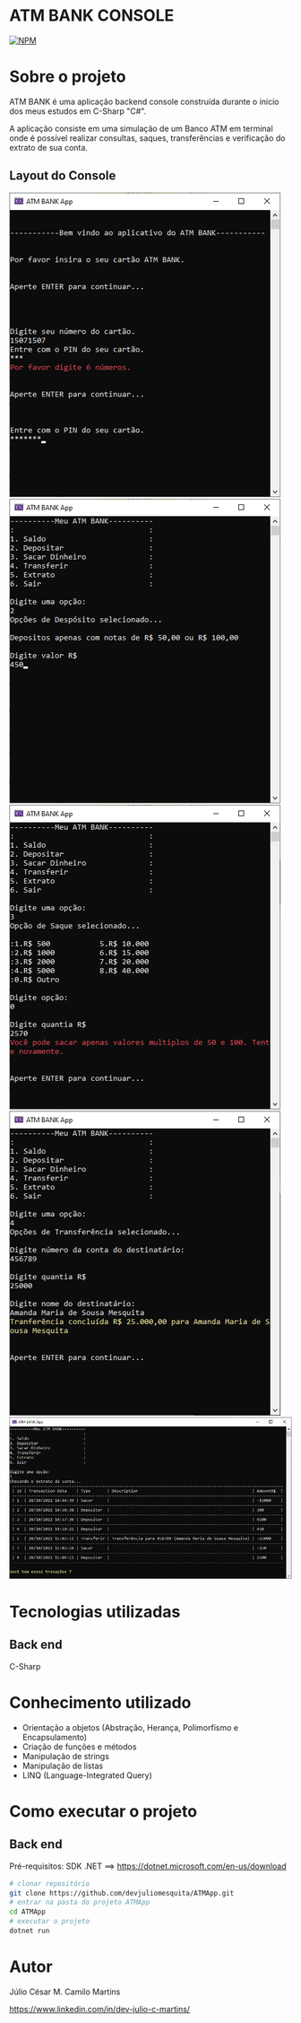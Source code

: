 # ATM BANK CONSOLE
[![NPM](https://img.shields.io/npm/l/react)](https://github.com/devjuliomesquita/ATMApp/blob/master/LICENSE.txt) 

# Sobre o projeto


ATM BANK é uma aplicação backend console construída durante o início dos meus estudos em C-Sharp "C#".

A aplicação consiste em uma simulação de um Banco ATM em terminal onde é possível realizar consultas, saques, transferências e verificação do extrato de sua conta. 

## Layout do Console
![ImagemConsole 1](https://github.com/devjuliomesquita/ATMApp/blob/master/ATMApp/Acetss/Tela_inicial_login.png)
![ImagemConsole 3](https://github.com/devjuliomesquita/ATMApp/blob/master/ATMApp/Acetss/Menu_deposito.png)
![ImagemConsole 4](https://github.com/devjuliomesquita/ATMApp/blob/master/ATMApp/Acetss/Menu_sacar.png)
![ImagemConsole 5](https://github.com/devjuliomesquita/ATMApp/blob/master/ATMApp/Acetss/Menu_transferencia.png)
![ImagemConsole 6](https://github.com/devjuliomesquita/ATMApp/blob/master/ATMApp/Acetss/Menu_Extrato.png)

# Tecnologias utilizadas
## Back end
C-Sharp

# Conhecimento utilizado
- Orientação a objetos (Abstração, Herança, Polimorfismo e Encapsulamento)
- Criação de funções e métodos
- Manipulação de strings
- Manipulação de listas
- LINQ (Language-Integrated Query)

# Como executar o projeto

## Back end
Pré-requisitos: SDK .NET ==> https://dotnet.microsoft.com/en-us/download

```bash
# clonar repositório
git clone https://github.com/devjuliomesquita/ATMApp.git
# entrar na pasta do projeto ATMApp
cd ATMApp
# executar o projeto
dotnet run
```

# Autor

Júlio César M. Camilo Martins

https://www.linkedin.com/in/dev-julio-c-martins/
